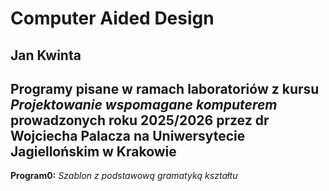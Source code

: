 Computer Aided Design
================
Jan Kwinta
----------
Programy pisane w ramach laboratoriów z kursu *Projektowanie wspomagane komputerem* prowadzonych roku 2025/2026 przez dr Wojciecha Palacza na Uniwersytecie Jagiellońskim w Krakowie
----------
**Program0:** _Szablon z podstawową gramatyką kształtu_  
